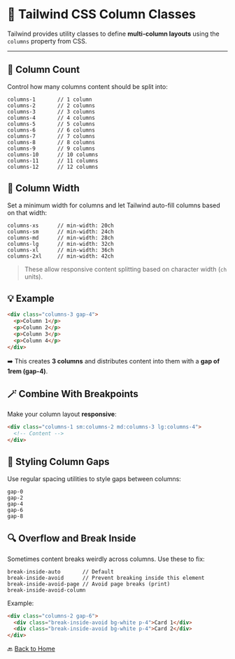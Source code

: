 # 🧱 Tailwind CSS Column Classes

Tailwind provides utility classes to define **multi-column layouts** using the `columns` property from CSS.

---

## 📐 Column Count

Control how many columns content should be split into:

```
columns-1       // 1 column
columns-2       // 2 columns
columns-3       // 3 columns
columns-4       // 4 columns
columns-5       // 5 columns
columns-6       // 6 columns
columns-7       // 7 columns
columns-8       // 8 columns
columns-9       // 9 columns
columns-10      // 10 columns
columns-11      // 11 columns
columns-12      // 12 columns
```



## 📏 Column Width

Set a minimum width for columns and let Tailwind auto-fill columns based on that width:

```
columns-xs      // min-width: 20ch
columns-sm      // min-width: 24ch
columns-md      // min-width: 28ch
columns-lg      // min-width: 32ch
columns-xl      // min-width: 36ch
columns-2xl     // min-width: 42ch
```

> These allow responsive content splitting based on character width (`ch` units).



## 💡 Example

```html
<div class="columns-3 gap-4">
  <p>Column 1</p>
  <p>Column 2</p>
  <p>Column 3</p>
  <p>Column 4</p>
</div>
```

➡️ This creates **3 columns** and distributes content into them with a **gap of 1rem (gap-4)**.



## 🪄 Combine With Breakpoints

Make your column layout **responsive**:

```html
<div class="columns-1 sm:columns-2 md:columns-3 lg:columns-4">
  <!-- Content -->
</div>
```



## 🎨 Styling Column Gaps

Use regular spacing utilities to style gaps between columns:

```
gap-0
gap-2
gap-4
gap-6
gap-8
```



## 🔍 Overflow and Break Inside

Sometimes content breaks weirdly across columns. Use these to fix:

```
break-inside-auto       // Default
break-inside-avoid      // Prevent breaking inside this element
break-inside-avoid-page // Avoid page breaks (print)
break-inside-avoid-column
```

Example:

```html
<div class="columns-2 gap-6">
  <div class="break-inside-avoid bg-white p-4">Card 1</div>
  <div class="break-inside-avoid bg-white p-4">Card 2</div>
</div>
```



🔙 [Back to Home](../README.md)


